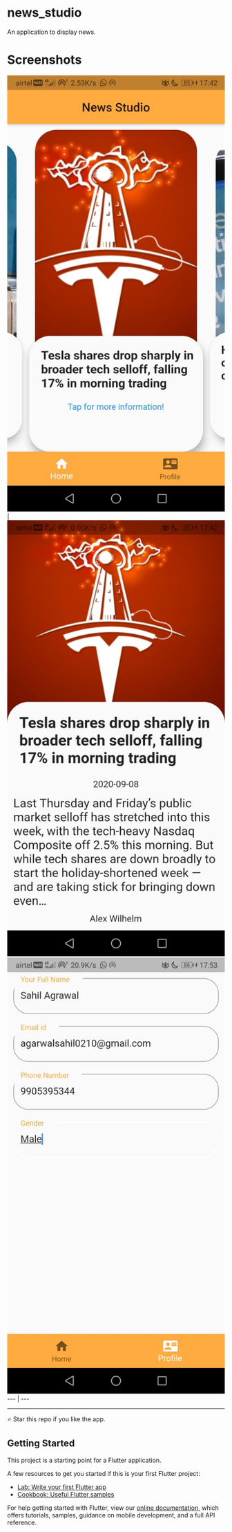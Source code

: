 # news_studio

An  application to display news.

# Screenshots
![Image1](screenshots/newshot1.jpg) | ![Image2](screenshots/newshot2.jpg)
![Image3](screenshots/newshot3.jpg)
--- | ---

---
⭐ Star this repo if you like the app.

## Getting Started

This project is a starting point for a Flutter application.

A few resources to get you started if this is your first Flutter project:

- [Lab: Write your first Flutter app](https://flutter.dev/docs/get-started/codelab)
- [Cookbook: Useful Flutter samples](https://flutter.dev/docs/cookbook)

For help getting started with Flutter, view our
[online documentation](https://flutter.dev/docs), which offers tutorials,
samples, guidance on mobile development, and a full API reference.
